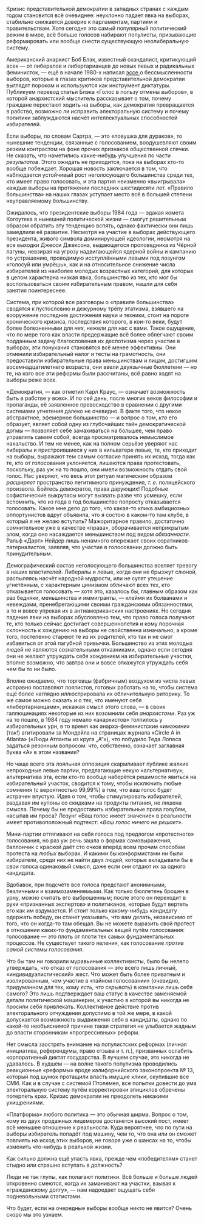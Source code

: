 Кризис представительной демократии в западных странах с каждым годом становится всё очевиднее: неуклонно падает явка на выборах, стабильно снижается доверие к парламентам, партиям и правительствам. Хотя сегодня это самый популярный политический режим в мире, всё больше голосов набирают популисты, призывающие реформировать или вообще снести существующую неолиберальную систему. 

Американский анархист ﻿Боб Блэк﻿, известный скандалист, критикующий всех — от либералов и либертарианцев до новых левых и радикальных феминисток, — ещё в начале 1980-х написал [эссе ](http://www.inspiracy.com/black/abolition/electing.html)о бессмысленности выборов, которые в глазах критиков представительной демократии выглядят пороком и используются как инструмент диктатуры. Публикуем перевод статьи Блэка «Голос в пользу отмены выборов», в которой анархистский мыслитель рассказывает о том, почему граждане перестают ходить на выборы, как демократия превращается в рабство, возможно ли исправить электоральную систему и почему политики заблуждаются насчёт интеллектуальных способностей избирателей.

Если выборы, по словам Сартра, — это «ловушка для дураков», то нынешние тенденции, связанные с голосованием, воодушевляют своим резким контрастом на фоне прочих признаков общественной спячки. Не сказать, что наметились какие-нибудь улучшения по части _результатов_. Этого ожидать не приходится, пока на выборах кто-то вообще побеждает. Хорошая новость заключается в том, что наблюдается устойчивый рост неголосующего большинства среди тех, кто имеет право голосовать, и эта партия неизменно «выигрывала» каждые выборы на протяжении последних шестидесяти лет. «Правило большинства» на наших глазах уступает место всё в большей степени неуправляемому большинству.

Ожидалось, что президентские выборы 1984 года — эдакая комета Когоутека в нынешней политической жизни[‌](#) — смогут решительным образом обратить эту тенденцию вспять, однако фактически они лишь замедлили её развитие. Несмотря на участие в выборах действующего президента, живого символа доминирующей идеологии[‌](#), несмотря на все выходки Джесси Джексона, выдающегося проповедника из Чёрной лагуны[‌](#), невзирая на угрозу надвигающейся ядерной войны и кампанию по устрашению, проводимую исступлёнными левыми под лозунгом «голосуй или умрёшь», как и на относительное снижение числа избирателей из наиболее молодых возрастных категорий, для которых в целом характерна низкая явка, большинство из тех, кто мог бы воспользоваться своим избирательным правом, нашли для себя занятия поинтереснее.

Система, при которой все разговоры о «правиле большинства» сводятся к пустословию и дежурному трёпу этатизма, взявшего на вооружение последние достижения науки и техники, стоит на пороге хронического кризиса, последствия которого, в кои-то веки, будут более болезненными для _них_, нежели для нас с вами. Такое ощущение, что по мере того как власти предержащие всё более облегчают своим подданным задачу благословения их деспотизма через участие в выборах, эти понукания становятся всё менее эффективны. Они отменили избирательный налог и тесты на грамотность, они предоставили избирательные права меньшинствам и лицам, достигшим восемнадцатилетнего возраста, они ввели двуязычные бюллетени — но те, на кого все эти реформы были рассчитаны, всё равно ходят на выборы реже всех.

«Демократия, — как отметил Карл Краус, — означает возможность быть в рабстве у всех»[‌](#). И по сей день, после многих веков философии и пропаганды, её заявленное превосходство в сравнении с другими системами угнетения далеко не очевидно. В факте того, что некое абстрактное, эфемерное большинство — и вопрос о том, _кто_ его образует, являет собой одну из глубочайших тайн демократической догмы — позволяет себе замахиваться на большее, чем право управлять самим собой, всегда просматривалось немыслимое нахальство. И тем не менее, как на полном серьёзе уверяют нас либералы и пристроившиеся у них в кильватере левые, те, кто приходит на выборы, выражают тем самым согласие принять их исход, тогда как те, кто от голосования уклоняется, лишаются права протестовать, поскольку, раз уж на то пошло, они имели возможность отдать свой голос. Нас уверяют, что весь этот ритуал магическим образом _расширяет_ пространство легитимного принуждения, _т. е._ полицейского произвола. Бойтесь демократов, права дарующих! Подобные софистические выкрутасы могут вызвать разве что усмешку, если вспомнить, что из года в год большинство попросту отказывается голосовать. Какое мне дело до того, что какая-то клика амбициозных оппортунистов вдруг объявила, что я состою в каком-то там клубе, в который я не желаю вступать? Мажоритарное правило, достаточно сомнительное уже в качестве «права», оборачивается неприкрытым злом, когда оно насаждается меньшинством под видом _обязанности_. Ральф «Дарт» Нейдер[‌](#) лишь ненамного опережает своих соратников-патерналистов, заявляя, что участие в голосовании должно быть принудительным.

Демографический состав неголосующего большинства вселяет тревогу в наших властителей. Либералы и левые, когда они не брызжут слюной, распыляясь насчёт народной мудрости, или не сулят утешение угнетённым, с характерным цинизмом обличают всех тех, кто отказывается голосовать — хотя это, казалось бы, главным образом как раз бедняки, меньшинства и иммигранты, — клеймя их болванами и невеждами, пренебрегающими своими гражданскими обязанностями, а то и вовсе упрекая их в антиамериканских настроениях. Но сегодня падение явки на выборах обусловлено тем, что право голоса получают те, кто только сейчас достигает совершеннолетия и кому порочная склонность к хождению на выборы не свойственна изначально, а кроме того, постепенно стареют те из их родителей, кто так и не смог избавиться от этой пагубной привычки. Большинство из этих молодых людей не являются сознательными отказниками, однако если сегодня они не желают утруждать себя хождением на избирательные участки, вполне возможно, что завтра они и вовсе откажутся утруждать себя чем бы то ни было.

Вполне ожидаемо, что торговцы (фабричным) воздухом из числа левых исправно поставляют лоялистов, готовых работать на то, чтобы система ещё более наглядно иллюстрировала их обличительную риторику. То же самое можно сказать и о тех, что именуют себя «либертарианцами», искажая смысл этого слова, — в своих галлюцинациях некоторые из них возомнили себя _анархистами_. Раз уж на то пошло, в 1984 году немало «анархистов» толпилось у избирательных урн, в то время как анарха-феминистские «имажини» (так!) агитировали за Мондейла[‌](#) на страницах журнала «Circle A in Atlanta» («Люди Атланты из круга „A“»), что побудило Теда Лопеса задаться резонным вопросом: что, собственно, означает заглавная буква «А» в этом названии? 

Но чаще всего эта лояльная оппозиция скармливает публике жалкие непроходные левые партии, предлагающие некую «альтернативу»; альтернатива эта, если кто-то вообще наберётся решимости явиться на избирательный участок, сводится к тому, чтобы исключить любые сомнения (с вероятностью 99,99%) в том, что ваш голос будет истрачен впустую. Идея о том, чтобы стимулировать избирателей, раздавая им купоны со скидками на продукты питания, не лишена смысла. Почему бы не предоставить избирательные права голубям, насыпав им проса? Лозунг «Ваш голос имеет значение» в реальности имеет противоположный подтекст: _«Ваш голос ничего не решает»_.

Мини-партии оттягивают на себя голоса под предлогом «протестного» голосования, но раз уж речь зашла о формах самовыражения, баллончик с краской даёт сто очков вперёд всем прочим способам протеста на _любых_ выборах. И какими бы конформистами ни были избиратели, среди них не найти двух людей, которые вкладывали бы в свои голоса одинаковый смысл, даже если они отдают их за одного кандидата.

Вдобавок, при подсчёте все голоса предстают анонимными, безличными и взаимозаменяемыми. Как только бюллетень брошен в урну, можно считать его выброшенным; после этого он переходит в руки «признанных экспертов» и политиканов, которые будут вертеть его как им вздумается. И стоит только какому-нибудь кандидату одержать победу, он станет указывать, что вам делать, независимо от того, что он когда-то там обещал. Вы не можете выразить свой протест в отношении каких-то фундаментальных вещей путём голосования: голосование — это плоть от плоти тех самых фундаментальных процессов. Не существует такого явления, как голосование _против самой системы голосования_.

Что бы там ни говорили муравьиные коллективисты, было бы нелепо утверждать, что отказ от голосования — это всего лишь личный, «индивидуалистический» жест. Что может быть более приватным и изолированным, чем участие в «тайном голосовании» (очевидно, придуманном для тех, кому _есть, что скрывать_) в компании лишь себя самого? Это лишь подтверждает ваш статус в качестве заменяемой детали политической машинерии, к участию в которой вы никогда не просили себя привлекать. Коллективное действие против электорального отчуждения допустимо в той же мере, в какой допускается возможность выдвижения себя в кандидаты, однако по какой-то необъяснимой причине такая стратегия не улыбается жадным до власти сторонникам «прогрессивных» реформ.

Нет смысла заострять внимание на популистских реформах (личная инициатива, референдумы, право отзыва и т. п.), призванных ослабить корпоративный диктат государства. В лучшем случае, это никогда не удавалось. В худшем — на волне такого популизма проводились реакционные «реформы» вроде калифорнийского законопроекта № 13, который под шумок протащили власть имущие клики, скупившие все СМИ[‌](#). Как и в случае с системой Птолемея, все попытки довести до ума электоральную систему путём корректировки эпициклов обречены потерпеть крах[‌](#). Кризис демократии не преодолеть никакими ухищрениями.

«Платформа» любого политика — это обычная ширма. Вопрос о том, кому из двух продажных лицемеров достанется высокий пост, имеет всё меньшее отношение к реальности. Куда вероятнее, что по пути на выборы избиратель попадёт под машину, чем то, что она или он сможет повлиять на исход этих выборов, не говоря уже о шансах на то, чтобы изменить что-нибудь в реальной жизни.

Как сильно должна ещё упасть явка, прежде чем «победителям» станет стыдно или страшно вступать в должность?

Люди не так глупы, как полагают политики. Всё больше и больше людей откровенно смеются, когда их заманивают на участки, взывая к «гражданскому долгу», — нам надоедает ощущать себя подневольными статистами.

Что будет, если на очередные выборы вообще никто не явится? Очень скоро мы это узнаем.
